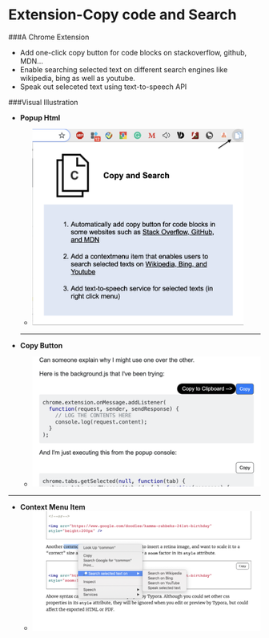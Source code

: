 # Extension-Copy code and Search
###A Chrome Extension

* Add one-click copy button for code blocks on stackoverflow, github, MDN...
* Enable searching selected text on different search engines like wikipedia, bing as well as youtube.
* Speak out seleceted text using text-to-speech API

###Visual Illustration

- **Popup Html**
  
  - <img src="./src/images/Screen-Shot-Popup.png" style="zoom:45%" />
  
  
  
  ---
  
- **Copy Button**

    - <img src="./src/images/Screen-Shot-CopyButton.png" style="zoom:55%" />

---

- **Context Menu Item**
  - ![Screen-Shot-Menu](./src/images/Screen-Shot-Menu.png)